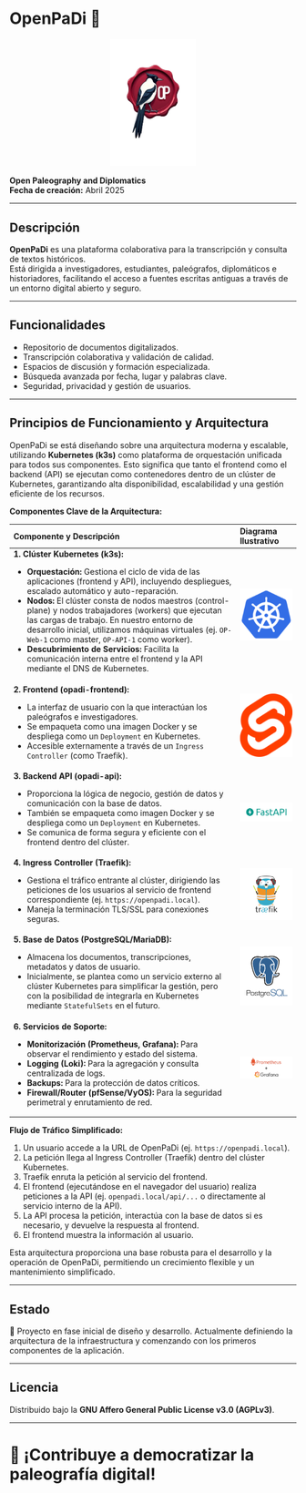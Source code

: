# OpenPaDi 📜

<p align="center">
  <img src="images/logo_lacre.png" alt="Logo de OpenPaDi" width="150"/>
</p>

**Open Paleography and Diplomatics**  
**Fecha de creación:** Abril 2025

---

## Descripción

**OpenPaDi** es una plataforma colaborativa para la transcripción y consulta de textos históricos.  
Está dirigida a investigadores, estudiantes, paleógrafos, diplomáticos e historiadores, facilitando el acceso a fuentes escritas antiguas a través de un entorno digital abierto y seguro.

---

## Funcionalidades

- Repositorio de documentos digitalizados.
- Transcripción colaborativa y validación de calidad.
- Espacios de discusión y formación especializada.
- Búsqueda avanzada por fecha, lugar y palabras clave.
- Seguridad, privacidad y gestión de usuarios.

---

## Principios de Funcionamiento y Arquitectura

OpenPaDi se está diseñando sobre una arquitectura moderna y escalable, utilizando **Kubernetes (k3s)** como plataforma de orquestación unificada para todos sus componentes. Esto significa que tanto el frontend como el backend (API) se ejecutan como contenedores dentro de un clúster de Kubernetes, garantizando alta disponibilidad, escalabilidad y una gestión eficiente de los recursos.

**Componentes Clave de la Arquitectura:**

| Componente y Descripción                                                                                                                                                                                                                                                                                                                        | Diagrama Ilustrativo                                                                         |
| :------------------------------------------------------------------------------------------------------------------------------------------------------------------------------------------------------------------------------------------------------------------------------------------------------------------------------------------------ | :------------------------------------------------------------------------------------------- |
| **1. Clúster Kubernetes (k3s):** <br><ul><li>**Orquestación:** Gestiona el ciclo de vida de las aplicaciones (frontend y API), incluyendo despliegues, escalado automático y auto-reparación.</li><li>**Nodos:** El clúster consta de nodos maestros (control-plane) y nodos trabajadores (workers) que ejecutan las cargas de trabajo. En nuestro entorno de desarrollo inicial, utilizamos máquinas virtuales (ej. `OP-Web-1` como master, `OP-API-1` como worker).</li><li>**Descubrimiento de Servicios:** Facilita la comunicación interna entre el frontend y la API mediante el DNS de Kubernetes.</li></ul> | <p align="center"><img src="images/kubernetes.png" alt="Arquitectura Kubernetes de OpenPaDi" width="250"/></p> |
| **2. Frontend (opadi-frontend):** <br><ul><li>La interfaz de usuario con la que interactúan los paleógrafos e investigadores.</li><li>Se empaqueta como una imagen Docker y se despliega como un `Deployment` en Kubernetes.</li><li>Accesible externamente a través de un `Ingress Controller` (como Traefik).</li></ul> | <p align="center"><img src="images/frontend-ui.png" alt="Interfaz de Usuario Frontend" width="250"/></p> |
| **3. Backend API (opadi-api):** <br><ul><li>Proporciona la lógica de negocio, gestión de datos y comunicación con la base de datos.</li><li>También se empaqueta como imagen Docker y se despliega como un `Deployment` en Kubernetes.</li><li>Se comunica de forma segura y eficiente con el frontend dentro del clúster.</li></ul> | <p align="center"><img src="images/backend-api-arch.png" alt="Arquitectura Backend API" width="250"/></p> |
| **4. Ingress Controller (Traefik):** <br><ul><li>Gestiona el tráfico entrante al clúster, dirigiendo las peticiones de los usuarios al servicio de frontend correspondiente (ej. `https://openpadi.local`).</li><li>Maneja la terminación TLS/SSL para conexiones seguras.</li></ul> | <p align="center"><img src="images/ingress-flow.png" alt="Flujo de Ingress Traefik" width="250"/></p> |
| **5. Base de Datos (PostgreSQL/MariaDB):** <br><ul><li>Almacena los documentos, transcripciones, metadatos y datos de usuario.</li><li>Inicialmente, se plantea como un servicio externo al clúster Kubernetes para simplificar la gestión, pero con la posibilidad de integrarla en Kubernetes mediante `StatefulSets` en el futuro.</li></ul> | <p align="center"><img src="images/database-arch.png" alt="Arquitectura de Base de Datos" width="250"/></p> |
| **6. Servicios de Soporte:** <br><ul><li>**Monitorización (Prometheus, Grafana):** Para observar el rendimiento y estado del sistema.</li><li>**Logging (Loki):** Para la agregación y consulta centralizada de logs.</li><li>**Backups:** Para la protección de datos críticos.</li><li>**Firewall/Router (pfSense/VyOS):** Para la seguridad perimetral y enrutamiento de red.</li></ul> | <p align="center"><img src="images/support-services.png" alt="Servicios de Soporte y Monitoreo" width="250"/></p> |

**Flujo de Tráfico Simplificado:**

1.  Un usuario accede a la URL de OpenPaDi (ej. `https://openpadi.local`).
2.  La petición llega al Ingress Controller (Traefik) dentro del clúster Kubernetes.
3.  Traefik enruta la petición al servicio del frontend.
4.  El frontend (ejecutándose en el navegador del usuario) realiza peticiones a la API (ej. `openpadi.local/api/...` o directamente al servicio interno de la API).
5.  La API procesa la petición, interactúa con la base de datos si es necesario, y devuelve la respuesta al frontend.
6.  El frontend muestra la información al usuario.

Esta arquitectura proporciona una base robusta para el desarrollo y la operación de OpenPaDi, permitiendo un crecimiento flexible y un mantenimiento simplificado.

---

## Estado

🚧 Proyecto en fase inicial de diseño y desarrollo. Actualmente definiendo la arquitectura de la infraestructura y comenzando con los primeros componentes de la aplicación.

---

## Licencia

Distribuido bajo la **GNU Affero General Public License v3.0 (AGPLv3)**.

---

# 🌟 ¡Contribuye a democratizar la paleografía digital!
